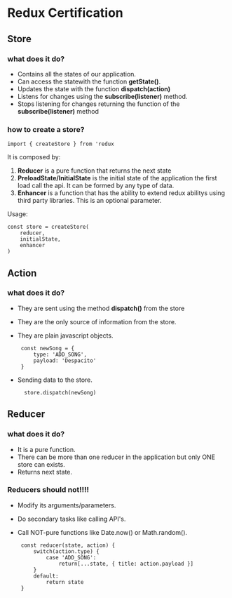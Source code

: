 
# Redux Certification
##  Store
### what does it do?
 -  Contains all the states of our application.
 -  Can access the statewith the function **getState()**.
 - Updates the state with the function **dispatch(action)**
 - Listens for changes using the **subscribe(listener)** method.
 - Stops listening for changes returning the function of the **subscribe(listener)**  method  
 ### how to create a store?


    import { createStore } from 'redux

It is composed by:
1. **Reducer** is a pure function that returns the next state
2. **PreloadState/InitialState** is the initial state of the application the first load call the api. It can be formed by any type of data.
3. **Enhancer** is a function that has the ability to extend redux abilitys using third party libraries. This is an optional parameter.

Usage:

    const store = createStore(
	    reducer,
	    initialState,
	    enhancer
    )

## Action
### what does it do?

 - They are sent using the method **dispatch()** from the store
 - They are the only source of information from the store.
 - They are plain javascript objects.

        const newSong = {
		    type: 'ADD_SONG',
		    payload: 'Despacito'
		}

 - Sending data to the store.

	 `  store.dispatch(newSong)`

## Reducer
### what does it do?

 - It is a pure function.
 - There can be more than one reducer in the application but only ONE store can exists.
 - Returns next state.
### Reducers should not!!!!
 - Modify its arguments/parameters.
 - Do secondary tasks like calling API's.
 - Call NOT-pure functions like Date.now() or Math.random().


        const reducer(state, action) {
	        switch(action.type) {
		        case 'ADD_SONG':
			        return[...state, { title: action.payload }]
	        }
	        default:
		        return state
        }
